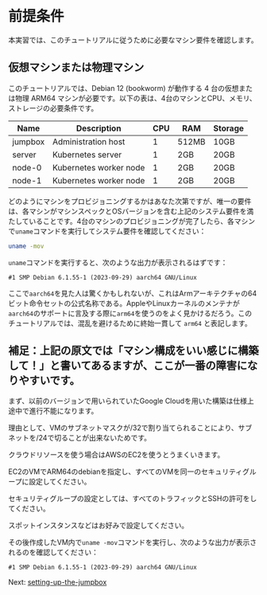 # 前提条件

本実習では、このチュートリアルに従うために必要なマシン要件を確認します。

## 仮想マシンまたは物理マシン

このチュートリアルでは、Debian 12 (bookworm) が動作する 4 台の仮想または物理 ARM64 マシンが必要です。以下の表は、4台のマシンとCPU、メモリ、ストレージの必要条件です。

| Name    | Description            | CPU | RAM   | Storage |
|---------|------------------------|-----|-------|---------|
| jumpbox | Administration host    | 1   | 512MB | 10GB    |
| server  | Kubernetes server      | 1   | 2GB   | 20GB    |
| node-0  | Kubernetes worker node | 1   | 2GB   | 20GB    |
| node-1  | Kubernetes worker node | 1   | 2GB   | 20GB    |

どのようにマシンをプロビジョニングするかはあなた次第ですが、唯一の要件は、各マシンがマシンスペックとOSバージョンを含む上記のシステム要件を満たしていることです。4台のマシンのプロビジョニングが完了したら、各マシンで`uname`コマンドを実行してシステム要件を確認してください：
```bash 
uname -mov
```

`uname`コマンドを実行すると、次のような出力が表示されるはずです：
```text
#1 SMP Debian 6.1.55-1 (2023-09-29) aarch64 GNU/Linux
```

ここで`aarch64`を見た人は驚くかもしれないが、これはArmアーキテクチャの64ビット命令セットの公式名称である。AppleやLinuxカーネルのメンテナが`aarch64`のサポートに言及する際に`arm64`を使うのをよく見かけるだろう。このチュートリアルでは、混乱を避けるために終始一貫して `arm64` と表記します。

## 補足：上記の原文では「マシン構成をいい感じに構築して！」と書いてあるますが、ここが一番の障害になりやすいです。

まず、以前のバージョンで用いられていたGoogle Cloudを用いた構築は仕様上途中で進行不能になります。

理由として、VMのサブネットマスクが/32で割り当てられることにより、サブネットを/24で切ることが出来ないためです。

クラウドリソースを使う場合はAWSのEC2を使うとうまくいきます。

EC2のVMでARM64のdebianを指定し、すべてのVMを同一のセキュリティグループに設定してください。

セキュリティグループの設定としては、すべてのトラフィックとSSHの許可をしてください。

スポットインスタンスなどはお好みで設定してください。

その後作成したVM内で`uname -mov`コマンドを実行し、次のような出力が表示されるのを確認してください：
```text
#1 SMP Debian 6.1.55-1 (2023-09-29) aarch64 GNU/Linux
```

Next: [setting-up-the-jumpbox](02-jumpbox.md)
